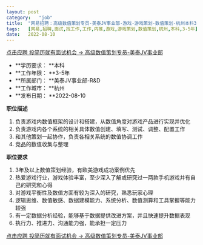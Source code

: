 ```yaml
---
layout:	post
category:	"job"
title:	"网易招聘：高级数值策划专员-美泰JV事业部-游戏-游戏策划-数值策划-杭州本科3-5年"
tags:	[网易,招聘,面试,找工作,工作,内推,游戏,游戏策划,数值策划,杭州,本科,3-5年]
date:	2022-08-10
---
```


[点击应聘 投简历就有面试机会 -> 高级数值策划专员-美泰JV事业部](http://mobile.bole.netease.com/bole/boleDetail?id=14566&employeeId=346f03c3cda5f04c&key=all)



- **学历要求： **本科
- **工作年限： **3-5年
- **所属部门： **美泰JV事业部-R&amp;D
- **工作城市： **杭州
- **发布日期： **2022-08-10



**职位描述**
1.	负责游戏内数值框架的设计和搭建，从数值角度对游戏产品进行实现并优化
2.	负责游戏内各个系统的相关具体数值创建、填写、测试、调整、配置工作
3.	和其他策划一起协作，负责各相关系统的数值协调工作
4.	竞品的数值收集与整理



**职位要求**
1.	3年及以上数值策划经验，有欧美游戏成功案例优先
2.	热爱游戏行业，游戏体验丰富，至少深入了解或研究过一两款手机游戏并有自己的研究和心得
3.	对游戏平衡性及数值方面有较为深入的研究，熟悉玩家心理
4.	逻辑思维、数值敏感、数据建模能力、系统分析、数值测算和工具掌握等能力较强
5.	有一定数据分析经验，能够基于数据提供改进方案，并且快速提升数据表现
6.	执行力、推进力、沟通能力强，能承担一定压力



[点击应聘 投简历就有面试机会 -> 高级数值策划专员-美泰JV事业部](http://mobile.bole.netease.com/bole/boleDetail?id=14566&employeeId=346f03c3cda5f04c&key=all)